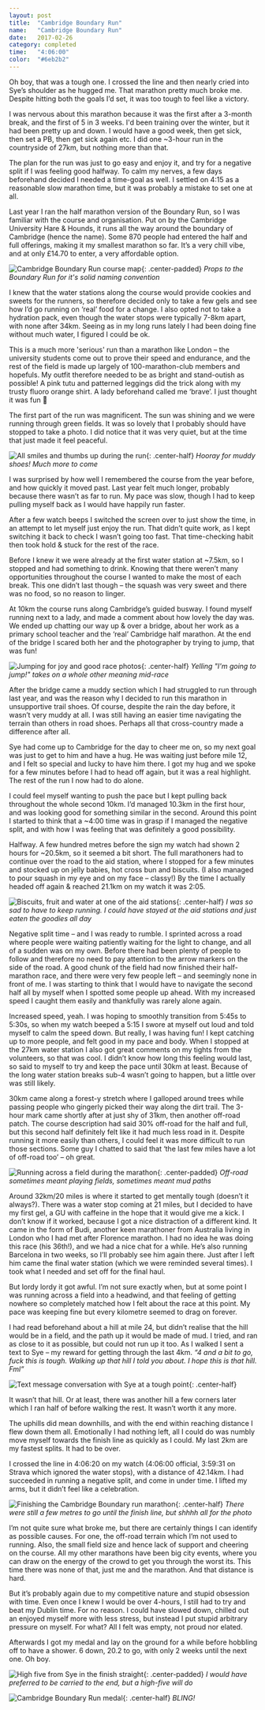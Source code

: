 ```yaml
---
layout: post
title:  "Cambridge Boundary Run"
name:   "Cambridge Boundary Run"
date:   2017-02-26
category: completed
time:   "4:06:00"
color:  "#6eb2b2"
---
```


Oh boy, that was a tough one. I crossed the line and then nearly cried into Sye’s shoulder as he hugged me. That marathon pretty much broke me. Despite hitting both the goals I’d set, it was too tough to feel like a victory.

I was nervous about this marathon because it was the first after a 3-month break, and the first of 5 in 3 weeks. I'd been training over the winter, but it had been pretty up and down. I would have a good week, then get sick, then set a PB, then get sick again etc. I did one ~3-hour run in the countryside of 27km, but nothing more than that.

The plan for the run was just to go easy and enjoy it, and try for a negative split if I was feeling good halfway. To calm my nerves, a few days beforehand decided I needed a time-goal as well. I settled on 4:15 as a reasonable slow marathon time, but it was probably a mistake to set one at all.

Last year I ran the half marathon version of the Boundary Run, so I was familiar with the course and organisation. Put on by the Cambridge University Hare & Hounds, it runs all the way around the boundary of Cambridge (hence the name). Some 870 people had entered the half and full offerings, making it my smallest marathon so far. It’s a very chill vibe, and at only £14.70 to enter, a very affordable option.

![Cambridge Boundary Run course map](images/cambridge-map.jpg){: .center-padded}
*Props to the Boundary Run for it's solid naming convention*

I knew that the water stations along the course would provide cookies and sweets for the runners, so therefore decided only to take a few gels and see how I’d go running on ‘real’ food for a change. I also opted not to take a hydration pack, even though the water stops were typically 7-8km apart, with none after 34km. Seeing as in my long runs lately I had been doing fine without much water, I figured I could be ok.

This is a much more 'serious' run than a marathon like London – the university students come out to prove their speed and endurance, and the rest of the field is made up largely of 100-marathon-club members and hopefuls. My outfit therefore needed to be as bright and stand-outish as possible! A pink tutu and patterned leggings did the trick along with my trusty fluoro orange shirt. A lady beforehand called me ‘brave’. I just thought it was fun 🙂

The first part of the run was magnificent. The sun was shining and we were running through green fields. It was so lovely that I probably should have stopped to take a photo. I did notice that it was very quiet, but at the time that just made it feel peaceful.

![All smiles and thumbs up during the run](images/cambridge-thumbs.jpg){: .center-half}
*Hooray for muddy shoes! Much more to come*

I was surprised by how well I remembered the course from the year before, and how quickly it moved past. Last year felt much longer, probably because there wasn’t as far to run. My pace was slow, though I had to keep pulling myself back as I would have happily run faster.

After a few watch beeps I switched the screen over to just show the time, in an attempt to let myself just enjoy the run. That didn’t quite work, as I kept switching it back to check I wasn’t going too fast. That time-checking habit then took hold & stuck for the rest of the race.

Before I knew it we were already at the first water station at ~7.5km, so I stopped and had something to drink. Knowing that there weren’t many opportunities throughout the course I wanted to make the most of each break. This one didn’t last though – the squash was very sweet and there was no food, so no reason to linger.

At 10km the course runs along Cambridge’s guided busway. I found myself running next to a lady, and made a comment about how lovely the day was. We ended up chatting our way up & over a bridge, about her work as a primary school teacher and the ‘real’ Cambridge half marathon. At the end of the bridge I scared both her and the photographer by trying to jump, that was fun!

![Jumping for joy and good race photos](images/cambridge-jump.jpg){: .center-half}
*Yelling "I'm going to jump!" takes on a whole other meaning mid-race*

After the bridge came a muddy section which I had struggled to run through last year, and was the reason why I decided to run this marathon in unsupportive trail shoes. Of course, despite the rain the day before, it wasn’t very muddy at all. I was still having an easier time navigating the terrain than others in road shoes. Perhaps all that cross-country made a difference after all.

Sye had come up to Cambridge for the day to cheer me on, so my next goal was just to get to him and have a hug. He was waiting just before mile 12, and I felt so special and lucky to have him there. I got my hug and we spoke for a few minutes before I had to head off again, but it was a real highlight. The rest of the run I now had to do alone.

I could feel myself wanting to push the pace but I kept pulling back throughout the whole second 10km. I’d managed 10.3km in the first hour, and was looking good for something similar in the second. Around this point I started to think that a ~4:00 time was in grasp if I managed the negative split, and with how I was feeling that was definitely a good possibility.

Halfway. A few hundred metres before the sign my watch had shown 2 hours for ~20.5km, so it seemed a bit short. The full marathoners had to continue over the road to the aid station, where I stopped for a few minutes and stocked up on jelly babies, hot cross bun and biscuits. (I also managed to pour squash in my eye and on my face – classy!) By the time I actually headed off again & reached 21.1km on my watch it was 2:05.

![Biscuits, fruit and water at one of the aid stations](images/cambridge-aid-station.jpg){: .center-half}
*I was so sad to have to keep running. I could have stayed at the aid stations and just eaten the goodies all day*

Negative split time – and I was ready to rumble. I sprinted across a road where people were waiting patiently waiting for the light to change, and all of a sudden was on my own. Before there had been plenty of people to follow and therefore no need to pay attention to the arrow markers on the side of the road. A good chunk of the field had now finished their half-marathon race, and there were very few people left – and seemingly none in front of me. I was starting to think that I would have to navigate the second half all by myself when I spotted some people up ahead. With my increased speed I caught them easily and thankfully was rarely alone again.

Increased speed, yeah. I was hoping to smoothly transition from 5:45s to 5:30s, so when my watch beeped a 5:15 I swore at myself out loud and told myself to calm the speed down. But really, I was having fun! I kept catching up to more people, and felt good in my pace and body. When I stopped at the 27km water station I also got great comments on my tights from the volunteers, so that was cool. I didn’t know how long this feeling would last, so said to myself to try and keep the pace until 30km at least. Because of the long water station breaks sub-4 wasn’t going to happen, but a little over was still likely.

30km came along a forest-y stretch where I galloped around trees while passing people who gingerly picked their way along the dirt trail. The 3-hour mark came shortly after at just shy of 31km, then another off-road patch. The course description had said 30% off-road for the half and full, but this second half definitely felt like it had much less road in it. Despite running it more easily than others, I could feel it was more difficult to run those sections. Some guy I chatted to said that ‘the last few miles have a lot of off-road too’ – oh great.

![Running across a field during the marathon](images/cambridge-field.jpg){: .center-padded}
*Off-road sometimes meant playing fields, sometimes meant mud paths*

Around 32km/20 miles is where it started to get mentally tough (doesn’t it always?). There was a water stop coming at 21 miles, but I decided to have my first gel, a GU with caffeine in the hope that it would give me a kick. I don’t know if it worked, because I got a nice distraction of a different kind. It came in the form of Budi, another keen marathoner from Australia living in London who I had met after Florence marathon. I had no idea he was doing this race (his 36th!), and we had a nice chat for a while. He’s also running Barcelona in two weeks, so I’ll probably see him again there. Just after I left him came the final water station (which we were reminded several times). I took what I needed and set off for the final haul.

But lordy lordy it got awful. I’m not sure exactly when, but at some point I was running across a field into a headwind, and that feeling of getting nowhere so completely matched how I felt about the race at this point. My pace was keeping fine but every kilometre seemed to drag on forever.

I had read beforehand about a hill at mile 24, but didn’t realise that the hill would be in a field, and the path up it would be made of mud. I tried, and ran as close to it as possible, but could not run up it too. As I walked I sent a text to Sye – my reward for getting through the last 4km. _“4 and a bit  to go, fuck this is tough. Walking up that hill I told you about. I hope this is that hill. Fml”_

![Text message conversation with Sye at a tough point](images/cambridge-text.png){: .center-half}

It wasn’t that hill. Or at least, there was another hill a few corners later which I ran half of before walking the rest. It wasn’t worth it any more.

The uphills did mean downhills, and with the end within reaching distance I flew down them all. Emotionally I had nothing left, all I could do was numbly move myself towards the finish line as quickly as I could. My last 2km are my fastest splits. It had to be over.

I crossed the line in 4:06:20 on my watch (4:06:00 official, 3:59:31 on Strava which ignored the water stops), with a distance of 42.14km. I had succeeded in running a negative split, and come in under time. I lifted my arms, but it didn’t feel like a celebration.

![Finishing the Cambridge Boundary run marathon](images/cambridge-finish.jpg){: .center-half}
*There were still a few metres to go until the finish line, but shhhh all for the photo*

I’m not quite sure what broke me, but there are certainly things I can identify as possible causes. For one, the off-road terrain which I’m not used to running. Also, the small field size and hence lack of support and cheering on the course. All my other marathons have been big city events, where you can draw on the energy of the crowd to get you through the worst its. This time there was none of that, just me and the marathon. And that distance is hard.

But it’s probably again due to my competitive nature and stupid obsession with time. Even once I knew I would be over 4-hours, I still had to try and beat my Dublin time. For no reason. I could have slowed down, chilled out an enjoyed myself more with less stress, but instead I put stupid arbitrary pressure on myself. For what? All I felt was empty, not proud nor elated.

Afterwards I got my medal and lay on the ground for a while before hobbling off to have a shower. 6 down, 20.2 to go, with only 2 weeks until the next one. Oh boy.

![High five from Sye in the finish straight](images/cambridge-high-five.jpg){: .center-padded}
*I would have preferred to be carried to the end, but a high-five will do*

![Cambridge Boundary Run medal](images/cambridge-medal.png){: .center-half}
*BLING!*